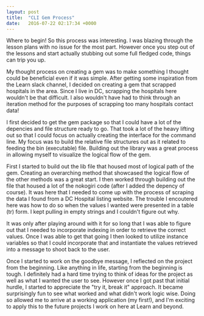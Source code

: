 ```yaml
---
layout: post
title:  "CLI Gem Process"
date:   2016-07-22 02:17:34 +0000
---
```



Where to begin! So this process was interesting. I was blazing through the lesson plans with no issue for the most part. However once you step out of the lessons and start actually stubbing out some full fledged code, things can trip you up. 

My thought process on creating a gem was to make something I thought could be beneficial even if it was simple. After getting some inspiration from the Learn slack channel, I decided on creating a gem that scrapped hospitals in the area. Since I live in DC, scrapping the hospitals here wouldn't be that difficult. I also wouldn't have had to think through an iteration method for the purposes of scrapping too many hospitals contact data!

I first decided to get the gem package so that I could have a lot of the depencies and file structure ready to go. That took a lot of the heavy lifting out so that I could focus on actually creating the interface for the command line. My focus was to build the relative file structures out as it related to feeding the bin (executable) file. Building out the library was a great process in allowing myself to visualize the logical flow of the gem.

First I started to build out the lib file that housed most of logical path of the gem. Creating an overarching method that showcased the logical flow of the other methods was a great start. I then worked through building out the file that housed a lot of the nokogiri code (after I added the depency of course). It was here that I needed to come up with the process of scraping the data I found from a DC Hospital listing website. The trouble I encoutered here was how to do so when the values I wanted were presented in a table (tr) form. I kept pulling in empty strings and I couldn't figure out why. 

It was only after playing around with it for so long that I was able to figure out that I needed to incorporate indexing in order to retrieve the correct values. Once I was able to get that going I then looked to utilize instance variables so that I could incorporate that and instantiate the values retrieved into a message to shoot back to the user.

Once I started to work on the goodbye message, I reflected on the project from the beginning. Like anything in life, starting from the beginning is tough. I definitely had a hard time trying to think of ideas for the project as well as what I wanted the user to see. However once I got past that initial hurdle, I started to appreciate the "try it, break it" approach. It became surprisingly fun to see what worked and what didn't work logic wise. Doing so allowed me to arrive at a working application (my first!), and I'm exciting to apply this to the future projects I work on here at Learn and beyond. 
